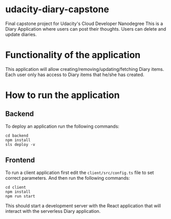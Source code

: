 # udacity-diary-capstone
Final capstone project for Udacity's Cloud Developer Nanodegree
This is a Diary Application where users can post their thoughts. Users can delete and update diaries.

# Functionality of the application

This application will allow creating/removing/updating/fetching Diary items. Each user only has access to Diary items that he/she has created.

# How to run the application

## Backend

To deploy an application run the following commands:

```
cd backend
npm install
sls deploy -v
```

## Frontend

To run a client application first edit the `client/src/config.ts` file to set correct parameters. And then run the following commands:

```
cd client
npm install
npm run start
```

This should start a development server with the React application that will interact with the serverless Diary application.